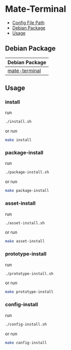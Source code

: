 

# Mate-Terminal

* [Config File Path](#config-file-path)
* [Debian Package](#debian-package)
* [Usage](#usage)




## Debian Package

| Debian Package |
| --- |
| [mate-terminal](https://packages.debian.org/stable/mate-terminal) |


## Usage


### install

run

``` sh
./install.sh
```

or run

``` sh
make install
```


### package-install

run

``` sh
./package-install.sh
```

or run

``` sh
make package-install
```


### asset-install

run

``` sh
./asset-install.sh
```

or run

``` sh
make asset-install
```


### prototype-install

run

``` sh
./prototype-install.sh
```

or run

``` sh
make prototype-install
```


### config-install

run

``` sh
./config-install.sh
```

or run

``` sh
make config-install
```
